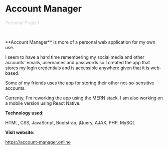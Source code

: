 # <span className="page__title"> Account Manager</span>

<span style="color: lightgrey">Personal Project</span>

&nbsp;

<span className="page__content">
**Account Manager** is more of a personal web application for my own use.

I seem to have a hard time remembering my social media and other accounts’ emails, usernames and passwords so I created the app that stores my login credentials and is accessible anywhere given that it is web-based.

Some of my friends uses the app for storing their other not-so-sensitive accounts.

Currenty, I'm reworking the app using the MERN stack. I am also working on a mobile version using React Native.

**Technology used:**

HTML, CSS, JavaScript, Bootstrap, jQuery, AJAX, PHP, MySQL

**Visit website:**

<a href="https://account-manager.online" target="_blank" style="color: white;">https://account-manager.online</a>

</span>
